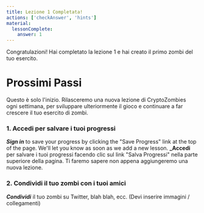 ```yaml
---
title: Lezione 1 Completata!
actions: ['checkAnswer', 'hints']
material:
  lessonComplete:
    answer: 1
---
```


Congratulazioni! Hai completato la lezione 1 e hai creato il primo zombi del tuo esercito.

# Prossimi Passi

Questo è solo l'inizio. Rilasceremo una nuova lezione di CryptoZombies ogni settimana, per sviluppare ulteriormente il gioco e continuare a far crescere il tuo esercito di zombi.

### 1. Accedi per salvare i tuoi progressi

**_Sign in_** to save your progress by clicking the "Save Progress" link at the top of the page. We'll let you know as soon as we add a new lesson.
**_Accedi** per salvare i tuoi progressi facendo clic sul link "Salva Progressi" nella parte superiore della pagina. Ti faremo sapere non appena aggiungeremo una nuova lezione.

### 2. Condividi il tuo zombi con i tuoi amici

**_Condividi_** il tuo zombi su Twitter, blah blah, ecc. (Devi inserire immagini / collegamenti)
